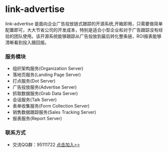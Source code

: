 # link-advertise
link-advertise 是面向企业广告投放链式跟踪的开源系统,开箱即用，只需要做简单配置即可，大大节省公司的开发成本，特别是适合小型企业和对于广告跟踪没有经验的团队使用。该开源系统能够跟踪从广告投放到最后转化整条链，ROI报表能够清晰看到投入跟回报。
### 服务模块
- 组织架构服务(Organization Server)
- 落地页服务(Landing Page Server)
- 打点服务(Dot Server)
- 广告投放服务(Advertise Server)
- 抓取数据服务(Grab Data Server)
- 会话服务(Talk Server)
- 表单收集服务(Form Collection Server)
- 销售数据跟踪服务(Sales Tracking Server)
- 报表服务(Report Server)

### 联系方式
- 交流QQ群：95111722  [点击加入>>](https://shang.qq.com/wpa/qunwpa?idkey=7435a6860299869b927c01603e76caee13692ccb34d9888aa7eefd99e275f805)
